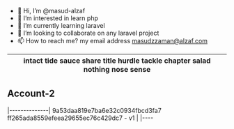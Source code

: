 

- 👋 Hi, I’m @masud-alzaf
- 👀 I’m interested in learn php
- 🌱 I’m currently learning laravel
- 💞️ I’m looking to collaborate on any laravel project
- 📫 How to reach me? my email address masudzzaman@alzaf.com
  


|    intact tide sauce share title hurdle tackle chapter salad nothing nose sense      |
|--------------------------------------------------------------------------------------|

## Account-2 
|--------------|
9a53daa819e7ba6e32c0934fbcd3fa7 ff265ada8559efeea29655ec76c429dc7 - v1 |
|----
